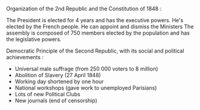 Organization of the 2nd Republic and the Constitution of 1848 :

The President is elected for 4 years and has the executive powers.
He's elected by the French people.
He can appoint and dismiss the Ministers
The assembly is composed of 750 members elected by the population and has the legislative powers.

Democratic Principle of the Second Republic, with its social and political achievements :
- Universal male suffrage (from 250 000 voters to 8 million)
- Abolition of Slavery (27 April 1848)
- Working day shortened by one hour
- National workshops (gave work to unemployed Parisians)
- Lots of new Political Clubs
- New journals (end of censorship)